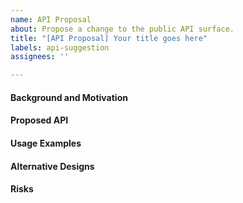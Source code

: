 ```yaml
---
name: API Proposal
about: Propose a change to the public API surface.
title: "[API Proposal] Your title goes here"
labels: api-suggestion
assignees: ''

---
```


#### Background and Motivation

<!--
We welcome API proposals! We have a process to evaluate the value and shape of new API. There is an overview of our process [here](https://github.com/dotnet/runtime/blob/master/docs/project/api-review-process.md). This template will help us gather the information we need to start the review process.
First, please describe the purpose and value of the new API here.
-->

#### Proposed API

<!--
Please provide the specific public API signature diff that you are proposing. For example:
```diff
namespace System.Collections.Generic
{
-    public class HashSet<T> : ICollection<T>, ISet<T> {
+    public class HashSet<T> : ICollection<T>, ISet<T>, IReadOnlySet<T> {
     }
```
You may find the [Framework Design Guidelines](https://github.com/dotnet/runtime/blob/master/docs/coding-guidelines/framework-design-guidelines-digest.md) helpful.
-->

#### Usage Examples

<!--
Please provide code examples that highlight how the proposed API additions are meant to be consumed.
This will help suggest whether the API has the right shape to be functional, performant and useable.
You can use code blocks like this:
``` C#
// some lines of code here
```
-->

#### Alternative Designs

<!--
Were there other options you considered, such as alternative API shapes?
-->

#### Risks

<!--
Please mention any risks that to your knowledge the API proposal might entail, such as breaking changes, performance regressions, etc.
-->
